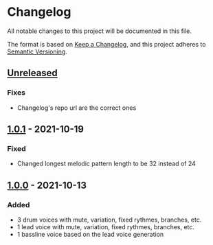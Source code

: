 # Changelog
All notable changes to this project will be documented in this file.

The format is based on [Keep a Changelog](https://keepachangelog.com/en/1.0.0/),
and this project adheres to [Semantic Versioning](https://semver.org/spec/v2.0.0.html).

## [Unreleased]

### Fixes
- Changelog's repo url are the correct ones

## [1.0.1] - 2021-10-19

### Fixed
- Changed longest melodic pattern length to be 32 instead of 24

## [1.0.0] - 2021-10-13

### Added
- 3 drum voices with mute, variation, fixed rythmes, branches, etc.
- 1 lead voice with mute, variation, fixed rythmes, branches, etc.
- 1 bassline voice based on the lead voice generation

[Unreleased]: https://github.com/alienlebarge/droid-grille/compare/v1.0.1...HEAD
[1.0.1]: https://github.com/alienlebarge/droid-grille/compare/v1.0.0...v1.0.1
[1.0.0]: https://github.com/alienlebarge/droid-grille/releases/tag/v1.0.0

